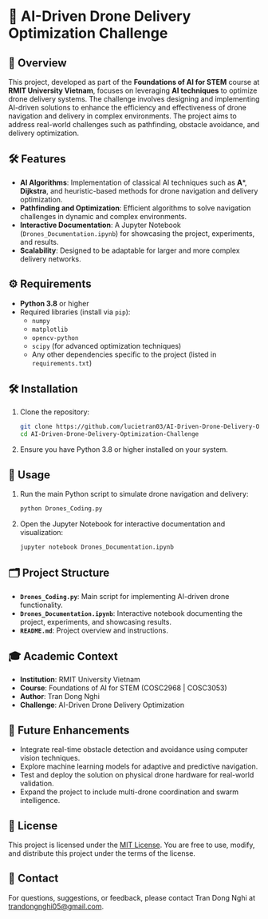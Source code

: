 # 🚁 **AI-Driven Drone Delivery Optimization Challenge**

## 📜 Overview
This project, developed as part of the **Foundations of AI for STEM** course at **RMIT University Vietnam**, focuses on leveraging **AI techniques** to optimize drone delivery systems. The challenge involves designing and implementing AI-driven solutions to enhance the efficiency and effectiveness of drone navigation and delivery in complex environments. The project aims to address real-world challenges such as pathfinding, obstacle avoidance, and delivery optimization.

## 🛠️ Features
- **AI Algorithms**: Implementation of classical AI techniques such as **A***, **Dijkstra**, and heuristic-based methods for drone navigation and delivery optimization.
- **Pathfinding and Optimization**: Efficient algorithms to solve navigation challenges in dynamic and complex environments.
- **Interactive Documentation**: A Jupyter Notebook (`Drones_Documentation.ipynb`) for showcasing the project, experiments, and results.
- **Scalability**: Designed to be adaptable for larger and more complex delivery networks.

## ⚙️ Requirements
- **Python 3.8** or higher
- Required libraries (install via `pip`):
    - `numpy`
    - `matplotlib`
    - `opencv-python`
    - `scipy` (for advanced optimization techniques)
    - Any other dependencies specific to the project (listed in `requirements.txt`)

## 🛠️ Installation
1. Clone the repository:
    ```bash
    git clone https://github.com/lucietran03/AI-Driven-Drone-Delivery-Optimization-Challenge.git
    cd AI-Driven-Drone-Delivery-Optimization-Challenge
    ```
2. Ensure you have Python 3.8 or higher installed on your system.

## 🚀 Usage
1. Run the main Python script to simulate drone navigation and delivery:
     ```bash
     python Drones_Coding.py
     ```
2. Open the Jupyter Notebook for interactive documentation and visualization:
     ```bash
     jupyter notebook Drones_Documentation.ipynb
     ```

## 🗂️ Project Structure
- **`Drones_Coding.py`**: Main script for implementing AI-driven drone functionality.
- **`Drones_Documentation.ipynb`**: Interactive notebook documenting the project, experiments, and showcasing results.
- **`README.md`**: Project overview and instructions.


## 🎓 Academic Context
- **Institution**: RMIT University Vietnam
- **Course**: Foundations of AI for STEM (COSC2968 | COSC3053)
- **Author**: Tran Dong Nghi
- **Challenge**: AI-Driven Drone Delivery Optimization

## 🔮 Future Enhancements
- Integrate real-time obstacle detection and avoidance using computer vision techniques.
- Explore machine learning models for adaptive and predictive navigation.
- Test and deploy the solution on physical drone hardware for real-world validation.
- Expand the project to include multi-drone coordination and swarm intelligence.

## 📝 License
This project is licensed under the [MIT License](LICENSE). You are free to use, modify, and distribute this project under the terms of the license.

## 📧 Contact
For questions, suggestions, or feedback, please contact Tran Dong Nghi at trandongnghi05@gmail.com.